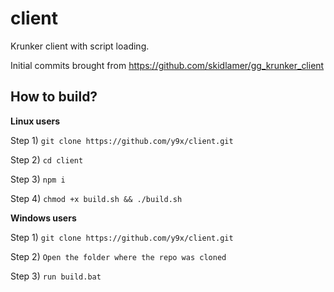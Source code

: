 # client
Krunker client with script loading.

Initial commits brought from https://github.com/skidlamer/gg_krunker_client

## How to build?

**Linux users**

Step 1)
`git clone https://github.com/y9x/client.git`

Step 2)
`cd client`

Step 3)
`npm i`

Step 4)
`chmod +x build.sh && ./build.sh`

**Windows users**

Step 1) 
`git clone https://github.com/y9x/client.git`

Step 2) 
`Open the folder where the repo was cloned`

Step 3)
`run build.bat`

